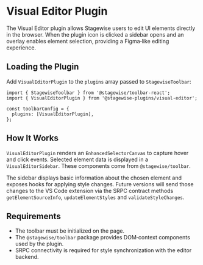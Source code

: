 # Visual Editor Plugin

The Visual Editor plugin allows Stagewise users to edit UI elements directly in the browser. When the plugin icon is clicked a sidebar opens and an overlay enables element selection, providing a Figma‑like editing experience.

## Loading the Plugin

Add `VisualEditorPlugin` to the `plugins` array passed to `StagewiseToolbar`:

```tsx
import { StagewiseToolbar } from '@stagewise/toolbar-react';
import { VisualEditorPlugin } from '@stagewise-plugins/visual-editor';

const toolbarConfig = {
  plugins: [VisualEditorPlugin],
};
```

## How It Works

`VisualEditorPlugin` renders an `EnhancedSelectorCanvas` to capture hover and click events. Selected element data is displayed in a `VisualEditorSidebar`. These components come from `@stagewise/toolbar`.

The sidebar displays basic information about the chosen element and exposes hooks for applying style changes. Future versions will send those changes to the VS Code extension via the SRPC contract methods `getElementSourceInfo`, `updateElementStyles` and `validateStyleChanges`.

## Requirements

- The toolbar must be initialized on the page.
- The `@stagewise/toolbar` package provides DOM‑context components used by the plugin.
- SRPC connectivity is required for style synchronization with the editor backend.
